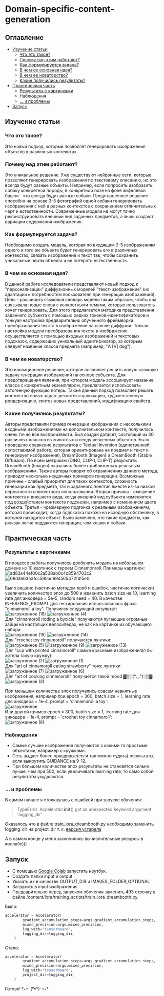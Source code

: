 # Domain-specific-content-generation

## Оглавление
- [Изучение статьи](#Изучениестатьи)
     - [Что это такое?](#Чтоэтотакое?)
     - [Почему над этим работают?](#Почемунадэтимработают?)
     - [Как формулируется задача?](#Какформулируетсязадача?)
     - [В чем ее основная идея?](#Вчемееосновнаяидея?)
     - [В чем ее новаторство?](#Вчемееноваторство?)
     - [Какие получились результаты?](#Какиеполучилисьрезультаты?)
- [Практическая часть](#Практическаячасть)
     - [Результаты с картинками](#Результатыскартинками)
     - [Наблюдения](#Наблюдения)
     - [... и проблемы](#проблемы)
- [Запуск](#Запуск)

<a name="Изучениестатьи"></a>
## Изучение статьи
<a name="Чтоэтотакое?"></a>
### Что это такое?
Это новый подход, который позволяет генерировать изображения объектов в различных контекстах.
<a name="Почемунадэтимработают?"></a>
### Почему над этим работают?
Это уникальное решение. Уже существуют нейронные сети, которые позволяют генерировать изображения по текстовому описанию, но это всегда будут разные объекты. Например, если попросить изобразить собаку конкретной породы, в конкретной позе на фоне эйфелевой башни - это всегда будут разные собаки. Представленное решение способно на основе 3-5 фотографий одной собаки генерировать изображения с ней в разных контекстов с сохранением отличительных черт и естественности. Современные модели не могут точно реконструировать внешний вид заданных предметов, а лишь создают вариации содержания изображения.
<a name="Какформулируетсязадача?"></a>
### Как формулируется задача?
Необходимо создать модель, которая по входящим 3-5 изображениям одного и того же объекта будет генерировать его в различных контекстах, связать изображение и текст так, чтобы сохранить уникальные черты объекта и не потерять естественность. 
<a name="Вчемееосновнаяидея?"></a>
### В чем ее основная идея?
В данной работе исследователи представляют новый подход к "персонализации" диффузионных моделей "текст-изображение" (их адаптации к потребностям пользователя при генерации изображений). Цель - расширить языковой словарь модели таким образом, чтобы она связывала новые слова с конкретными темами, которые пользователь хочет генерировать. Для этого предлагается методика представления заданного субъекта с помощью редких токенов-идентификаторов и тонкуая настройка предварительно обученного фреймворка преобразования текста в изображение на основе диффузии. Тонкая настройка модели преобразования текста в изображение осуществляется с помощью входных изображений и текстовых подсказок, содержащих уникальный идентификатор, за которым следует название класса предмета (например, "A [V] dog").
<a name="Вчемееноваторство?"></a>
### В чем ее новаторство?
Это иновационное решение, которое позволяет решить новую сложную задачу генерации изображений на основе субъекта. Для предотвращения явления, при котором модель ассоциирует название класса с конкретным экземпляром, предлагается использовать автогенную функцию потерь. Также данный подход позволяет решать множество новых задач: реконтекстуализацию, художественную рендеризацию, синтез новых представлений, модификацию свойств.
<a name="Какиеполучилисьрезультаты?"></a>
### Какие получились результаты?
Авторы представили пример генерации изображения с несколькими входными изображениями на дополнительном контексте, получилось очень точно все воспроизвести. Был создан датасет, состоящий из 30 различных классов из животных и неодушевленных объектов. Было проведено сравнение результатов с Textual Inversion (единственной сопоставимой работе, которая ориентирована на предмет и текст и генерирует изображения), DreamBooth (Imagen) и DreamBooth (Stable Diffusion). По всем метрикам (DINO, CLIP-I, CLIP-T) результаты DreamBooth (Imagen) оказались более приближены к реальным изображениям. Также авторы говорят об ограничениях данного метода, приводят несколько неудачных примеров генерации. Возможные причины - слабый приоритет для таких контекстов, сложность генерации как предмета, так и заданного понятия вместе из-за низкой вероятности совместного использования. Вторая причина - смешение контекста и внешнего вида, когда внешний вид субъекта изменяется под воздействием контекста подсказки, например с изменением цвета объекта. Третья - чрезмерную подгонка к реальным изображениям, которая происходит, когда подсказка похожа на исходную обстановку, в которой находится объект. Было замечено, что такие предметы, как рюкзак легче поддаются генерации, чем кошки и собаки.
<a name="Практическаячасть"></a>
## Практическая часть
<a name="Результатыскартинками"></a>
### Результаты с картинками
В процессе работы получилось дообучить модель на небольшом домене из 10 картинок с героем Cinnamonroll. Примеры картинок:  
![ad83a44ef00c2a538ab0c4c8594703c2](https://github.com/compfee/Domain-specific-content-generation/assets/55783463/346379a9-9b78-496f-ab99-44f160bbb635)
![68d3b63a3fcc590ac994505472f4f5e0](https://github.com/compfee/Domain-specific-content-generation/assets/55783463/52dc5969-60b1-4580-b637-f5116a0f8046)  
  
Было решено (частично методом проб и ошибок, частично логически) увеличить количество эпох до 500 и изменить batch size на 10, learning rate для энкодера = 5e-5, random seed = 40. В качестве INFERENCE_PROMPT для тестирования использовалась фраза "cinnamoroll a toy". Получился следующий результат:  
![загруженное (16)](https://github.com/compfee/Domain-specific-content-generation/assets/55783463/5fee849f-3bba-4701-af94-650d4bb974a3)
![загруженное (4)](https://github.com/compfee/Domain-specific-content-generation/assets/55783463/dda15d97-eded-492a-ba5e-d17d7ee84b43)    
Для "cinnamoroll ridding a bycicle" получаются пугающие огромные зайцы на настоящих велосипедах, не как на картинке из обучающего набора:  
![загруженное (15)](https://github.com/compfee/Domain-specific-content-generation/assets/55783463/f547699e-b4e6-4692-b35d-a9a287953727)
![загруженное (14)](https://github.com/compfee/Domain-specific-content-generation/assets/55783463/b05f0857-05b6-41c2-b7c3-fab90a47dbff)    
Для "crochet toy cinnamoroll" получаются лунтики:  
![загруженное (5)](https://github.com/compfee/Domain-specific-content-generation/assets/55783463/e3d9c4a0-95e0-4338-adbd-a14510261fb9)
![загруженное (9)](https://github.com/compfee/Domain-specific-content-generation/assets/55783463/2121eda3-7d01-4b24-9aa8-cb2cc3154e78)
![загруженное (13)](https://github.com/compfee/Domain-specific-content-generation/assets/55783463/a70ea377-f1bf-49fa-90eb-dab510c49c70)    
Для "cup with printed cinnamoroll" самые красивые изображения(я бы хотела такую кружку):  
![загруженное (2)](https://github.com/compfee/Domain-specific-content-generation/assets/55783463/f9d2301b-c6c7-4a32-848b-b54320e9617a)
![загруженное (1)](https://github.com/compfee/Domain-specific-content-generation/assets/55783463/1ee545e9-d14c-4348-a53e-a5bbfe361e8c)    
Для "art of cinnamoroll eating strawberry" тоже лунтики:  
![загруженное (7)](https://github.com/compfee/Domain-specific-content-generation/assets/55783463/7d15432e-54e7-46ac-8f1d-132126601362)
![загруженное (6)](https://github.com/compfee/Domain-specific-content-generation/assets/55783463/e69911c4-92b4-4477-a1a2-ef0dc56a169b)    
Для "art of cooking cinnamoroll" получается такой mood ▓▒░(°◡°)░▒▓:  
![загруженное (3)](https://github.com/compfee/Domain-specific-content-generation/assets/55783463/7e0f3311-80ae-4f1b-9bcd-beecdd320f50)    
    
При меньшем количестве эпох получались совсем невнятные изображения, например при epoch = 300, batch size = 1, learning rate для энкодера = 1e-4, prompt = 'cinnamoroll a toy':  
![загруженное](https://github.com/compfee/Domain-specific-content-generation/assets/55783463/27d3cc75-a605-428b-b15d-6286f4328f62)    
Или другой пример epoch = 300, batch size = 1, learning rate для энкодера = 1e-4, prompt = 'crochet toy cinnamoroll':  
![загруженное (8)](https://github.com/compfee/Domain-specific-content-generation/assets/55783463/a138f58c-ab8e-4f99-aba3-7754b208addb)  

<a name="Наблюдения"></a>
### Наблюдения
- Самые лучшие изображения получаются с какими то простыми объектами, например с кружками.
- Сеть выдает более правдивые(если так можно судить) результаты, если выкрутить GUIDANCE на 9-12.
- При большем количестве эпох результаты не становятся сильно лучше, чем при 500, если увеличивать learning rate, то само собой результаты ухудшаются.
<a name="проблемы"></a>
### ... и проблемы
В самом начале я столкнулась с ошибкой при запуске обучения:  

>TypeError: Accelerator.__init__() got an unexpected keyword argument 'logging_dir'

Оказалось что в файле train_lora_dreambooth.py необходимо заменить logging_dir на project_dir т. к. [версия устарела](https://github.com/huggingface/accelerate/issues/1550#issuecomment-1580974666)  

А в самом конце у меня закончились вычислительные ресурсы в коллабе)))

<a name="Запуск"></a>
## Запуск
- С помощью  [Google Colab](https://colab.research.google.com/drive/1KSWUJNQqrKeELghrk3esOyG6FdGI4HEn?usp=sharing) запустить ноутбук.
- Создать папки input и output
- Указать их в качестве OUTPUT_DIR и IMAGES_FOLDER_OPTIONAL
- Загрузить в input изображения
- Предварительно перед запуском обучения заменить 493 строчку в файле /content/lora/training_scripts/train_lora_dreambooth.py.  

Было:  
```python
accelerator = Accelerator(
        gradient_accumulation_steps=args.gradient_accumulation_steps,
        mixed_precision=args.mixed_precision,
        log_with="tensorboard",
        logging_dir=logging_dir,
    )
```  
Стало:  
```python
accelerator = Accelerator(
        gradient_accumulation_steps=args.gradient_accumulation_steps,
        mixed_precision=args.mixed_precision,
        log_with="tensorboard",
        project_dir=logging_dir,
    )
```
Готово! °˖✧◝(⁰▿⁰)◜✧˖°








